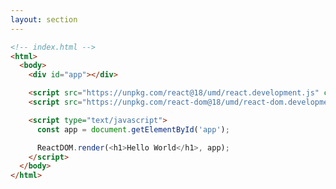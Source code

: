 ```yaml
---
layout: section
---
```


```html {all|12}
<!-- index.html -->
<html>
  <body>
    <div id="app"></div>

    <script src="https://unpkg.com/react@18/umd/react.development.js" crossorigin></script>
    <script src="https://unpkg.com/react-dom@18/umd/react-dom.development.js" crossorigin></script>

    <script type="text/javascript">
      const app = document.getElementById('app');

      ReactDOM.render(<h1>Hello World</h1>, app);
    </script>
  </body>
</html>
```

<style>
code {
  @apply text-sm !important;
}
</style>

<!--
- Vai explodir
-->